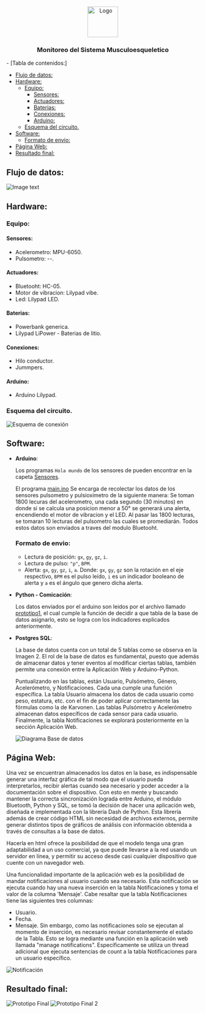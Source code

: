 
<!-- PROJECT LOGO -->
<br />
<p align="center">
  <a href="https://github.com/github_username/repo_name">
    <img src="images/logo.png" alt="Logo" width="80" height="80">
  </a>

  <h3 align="center">Monitoreo del Sistema Musculoesqueletico</h3>
</p>


<!-- TABLE OF CONTENTS -->- [Tabla de contenidos:]
- [Flujo de datos:](#flujo-de-datos)
- [Hardware:](#hardware)
  - [Equipo:](#equipo)
    - [Sensores:](#sensores)
    - [Actuadores:](#actuadores)
    - [Baterias:](#baterias)
    - [Conexiones:](#conexiones)
    - [Arduino:](#arduino)
  - [Esquema del circuito.](#esquema-del-circuito)
- [Software:](#software)
  - [Formato de envio:](#formato-de-envio)
- [Página Web:](#página-web)
- [Resultado final:](#resultado-final)


## Flujo de datos: 
![Image text](/images/flujo%20de%20datos.png)
## Hardware: 
### Equipo:
#### Sensores: 
- Acelerometro: MPU-6050.
- Pulsometro: --.
#### Actuadores:
- Bluetooht: HC-05.
- Motor de vibracion: Lilypad vibe.
- Led: Lilypad LED.
#### Baterias:
- Powerbank generica.
- Lilypad LiPower - Baterias de litio.
#### Conexiones:
- Hilo conductor.
- Jummpers.
#### Arduino:
- Arduino Lilypad.
### Esquema del circuito.
![Esquema de conexión](/images/Esquema_final.jpg)



## Software:
- **Arduino**:

  Los programas `Hola mundo` de los sensores de pueden encontrar en la capeta [Sensores](\Sensores).

  El programa [main.ino](\main/main.ino) Se encarga de recolectar los datos de los sensores pulsometro y pulsioximetro de la siguiente manera: Se toman 1800 lecuras del acelerometro, una cada segundo (30 minutos) en donde si se calcula una posicion menor a 50° se generará una alerta, encendiendo el motor de vibracion y el LED. Al pasar las 1800 lecturas, se tomaran 10 lecturas del pulsometro las cuales se promediarán. Todos estos datos son enviados a traves del modulo Bluetooht.
  ### Formato de envio:
  - Lectura de posición: `gx`, `gy`, `gz`, `i`.
  - Lectura de pulso: `"p"`, `BPM`.
  - Alerta: `gx`, `gy`, `gz`, `i`, `a`.
  Donde: `gx`, `gy`, `gz` son la rotación en el eje respectivo, `BPM` es el pulso leído, `i` es un indicador booleano de alerta y `a` es el ángulo que genero dicha alerta.
- **Python - Comicación**:

  Los datos enviados por el arduino son leidos por el archivo llamado [prototipo1](/propotipo1.py), el cual cumple la función de decidir a que tabla de la base de datos asignarlo, esto se logra con los indicadores explicados anteriormente.
- **Postgres SQL**:

  La base de datos cuenta con un total de 5 tablas como se observa en la Imagen 2. El rol de la base de datos es fundamental, puesto que además de almacenar datos y tener eventos al modificar ciertas tablas, también permite una conexión entre la Aplicación Web y Arduino-Python.

  Puntualizando en las tablas, están Usuario, Pulsómetro, Género, Acelerómetro, y Notificaciones. Cada una cumple una función específica. La tabla Usuario almacena los datos de cada usuario como peso, estatura, etc. con el fin de poder aplicar correctamente las fórmulas como la de Karvonen. Las tablas Pulsómetro y Acelerómetro almacenan datos específicos de cada sensor para cada usuario. Finalmente, la tabla Notificaciones se explorará posteriormente en la sección Aplicación Web. 

  ![Diagrama Base de datos](/images/base_de_datos.jpeg)


## Página Web:

Una vez se encuentran almacenados los datos en la base, es indispensable generar una interfaz gráfica de tal modo que el usuario pueda interpretarlos, recibir alertas cuando sea necesario y poder acceder a la documentación sobre el dispositivo. Con esto en mente y buscando mantener la correcta sincronización lograda entre Arduino, el módulo Bluetooth, Python y SQL, se tomó la decisión de hacer una aplicación web, diseñada e implementada con la librería Dash de Python. Esta librería además de crear código HTML sin necesidad de archivos externos, permite generar distintos tipos de gráficos de análisis con información obtenida a través de consultas a la base de datos. 
             
Hacerla en html ofrece la posibilidad de que el modelo tenga una gran adaptabilidad a un uso comercial, ya que puede llevarse a la red usando un servidor en línea, y permitir su acceso desde casi cualquier dispositivo que cuente con un navegador web.
             
Una funcionalidad importante de la aplicación web es la posibilidad de mandar notificaciones al usuario cuando sea necesario. 
Esta notificación se ejecuta cuando hay una nueva inserción en la tabla Notificaciones y toma el valor de la columna 'Mensaje'. Cabe resaltar que la tabla Notificaciones tiene las siguientes tres columnas:
- Usuario.
- Fecha.
- Mensaje.
Sin embargo, como las notificaciones solo se ejecutan al momento de inserción, es necesario revisar constantemente el estado de la Tabla. Esto se logra mediante una función en la aplicación web llamada "manage notifications". Específicamente se utiliza un thread adicional que ejecuta sentencias de count a la tabla Notificaciones para un usuario específico.

![Notificación](/images/notifi.jpeg)
## Resultado final:
![Prototipo Final](/images/prototipo.jpeg)
![Prototipo Final 2](/images/iniciopagina.jpeg)

